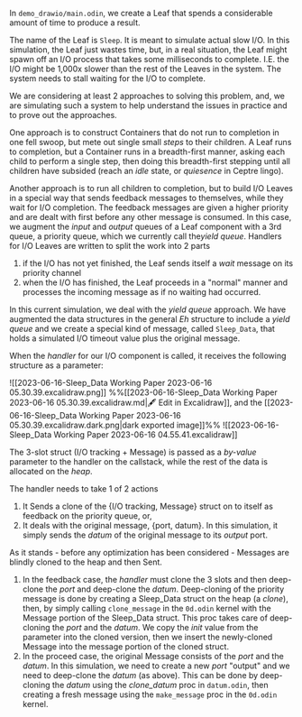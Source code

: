 In `demo_drawio/main.odin`, we create a Leaf that spends a considerable amount of time to produce a result.

The name of the Leaf is `Sleep`.  It is meant to simulate actual slow I/O.  In this simulation, the Leaf just wastes time, but, in a real situation, the Leaf might spawn off an I/O process that takes some milliseconds to complete.  I.E. the I/O might be 1,000x slower than the rest of the Leaves in the system.  The system needs to stall waiting for the I/O to complete.

We are considering at least 2 approaches to solving this problem, and, we are simulating such a system to help understand the issues in practice and to prove out the approaches.

One approach is to construct Containers that do not run to completion in one fell swoop, but mete out single small *steps* to their children.  A Leaf runs to completion, but a Container runs in a breadth-first manner, asking each child to perform a single step, then doing this breadth-first stepping until all children have subsided (reach an *idle* state, or *quiesence* in Ceptre lingo).

Another approach is to run all children to completion, but to build I/O Leaves in a special way that sends feedback messages to themselves, while they wait for I/O completion.  The feedback messages are given a higher priority and are dealt with first before any other message is consumed.  In this case, we augment the *input* and *output* queues of a Leaf component with a 3rd queue, a priority queue, which we currently call the*yield queue*.  Handlers for I/O Leaves are written to split the work into 2 parts
1. if the I/O has not yet finished, the Leaf sends itself a *wait* message on its priority channel
2. when the I/O has finished, the Leaf proceeds in a "normal" manner and processes the incoming message as if no waiting had occurred.

In this current simulation, we deal with the *yield queue* approach.  We have augmented the data structures in the general *Eh* structure to include a *yield queue* and we create a special kind of message, called `Sleep_Data`, that holds a simulated I/O timeout value plus the original message.

When the *handler* for our I/O component is called, it receives the following structure as a parameter:

![[2023-06-16-Sleep_Data Working Paper 2023-06-16 05.30.39.excalidraw.png]]
%%[[2023-06-16-Sleep_Data Working Paper 2023-06-16 05.30.39.excalidraw.md|🖋 Edit in Excalidraw]], and the [[2023-06-16-Sleep_Data Working Paper 2023-06-16 05.30.39.excalidraw.dark.png|dark exported image]]%%
![[2023-06-16-Sleep_Data Working Paper 2023-06-16 04.55.41.excalidraw]]

The 3-slot struct (I/O tracking + Message) is passed as a *by-value* parameter to the handler on the callstack, while the rest of the data is allocated on the *heap*.

The handler needs to take 1 of 2 actions
1. It Sends a clone of the {I/O tracking, Message} struct on to itself as feedback on the priority queue, or,
2. It deals with the original message, {port, datum}.  In this simulation, it simply sends the *datum* of the original message to its *output* port.

As it stands - before any optimization has been considered - Messages are blindly cloned to the heap and then Sent.
1. In the feedback case, the *handler* must clone the 3 slots and then deep-clone the *port* and deep-clone the *datum*.  Deep-cloning of the priority message is done by creating a Sleep_Data struct on the heap (a *clone*), then, by simply calling `clone_message` in the `0d.odin` kernel with the Message portion of the Sleep_Data struct.  This proc takes care of deep-cloning the  *port* and the *datum*.  We copy the *init* value from the parameter into the cloned version, then we insert the newly-cloned Message into the message portion of the cloned struct.
2. In the proceed case, the original Message consists of the *port* and the *datum*.  In this simulation, we need to create a new *port* "output" and we need to deep-clone the *datum* (as above).  This can be done by deep-cloning the *datum* using the *clone_datum* proc in `datum.odin`, then creating a fresh message using the `make_message` proc in the `0d.odin` kernel.